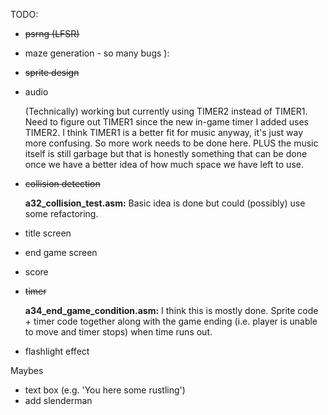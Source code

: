 TODO:
- ~~psrng (LFSR)~~
- maze generation - so many bugs ):
- ~~sprite design~~
- audio

  (Technically) working but currently using TIMER2 instead of TIMER1. Need to figure out TIMER1 since the new in-game timer I added uses TIMER2. I think TIMER1 is a better fit for music anyway, it's just way more confusing. So more work needs to be done here. PLUS the music itself is still garbage but that is honestly something that can be done once we have a better idea of how much space we have left to use.

- ~~collision detection~~

  **a32_collision_test.asm:** Basic idea is done but could (possibly) use some refactoring.
  
- title screen
- end game screen
- score
- ~~timer~~

  **a34_end_game_condition.asm:** I think this is mostly done. Sprite code + timer code together along with the game ending (i.e. player is unable to move and timer stops) when time runs out. 

- flashlight effect

Maybes
- text box (e.g. 'You here some rustling')
- add slenderman
